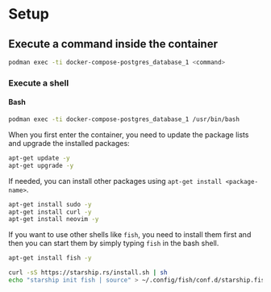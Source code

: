 # Setup

## Execute a command inside the container

```bash
podman exec -ti docker-compose-postgres_database_1 <command>
```

### Execute a shell

#### Bash

```bash
podman exec -ti docker-compose-postgres_database_1 /usr/bin/bash
```

When you first enter the container, you need to update the package lists and upgrade the installed packages:

```bash
apt-get update -y
apt-get upgrade -y
```

If needed, you can install other packages using `apt-get install <package-name>`.

```bash
apt-get install sudo -y
apt-get install curl -y
apt-get install neovim -y
```

If you want to use other shells like `fish`, you need to install them first and then you can start them by simply typing `fish` in the bash shell.

```bash
apt-get install fish -y

curl -sS https://starship.rs/install.sh | sh
echo "starship init fish | source" > ~/.config/fish/conf.d/starship.fish
```
